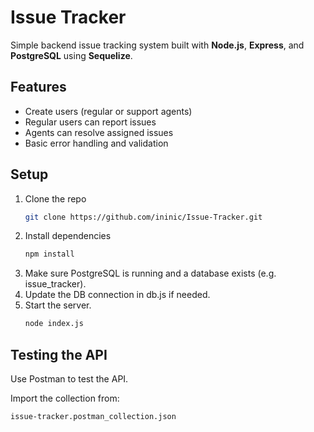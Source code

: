 # Issue Tracker

Simple backend issue tracking system built with **Node.js**, **Express**, and **PostgreSQL** using **Sequelize**.

## Features

- Create users (regular or support agents)  
- Regular users can report issues  
- Agents can resolve assigned issues  
- Basic error handling and validation  

## Setup

1. Clone the repo  
   ```bash
   git clone https://github.com/ininic/Issue-Tracker.git
2. Install dependencies
   ```bash
   npm install
3. Make sure PostgreSQL is running and a database exists (e.g. issue_tracker).
4. Update the DB connection in db.js if needed.
5. Start the server.
    ```bash
    node index.js
## Testing the API
Use Postman to test the API.

Import the collection from:

```
issue-tracker.postman_collection.json
